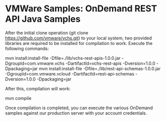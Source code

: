 # VMWare Samples: OnDemand REST API Java Samples


After the initial clone operation (git clone https://github.com/vmware/vchs.git) to your local
system, two provided libraries are required to be installed for compilation to work. Execute the
following commands:

mvn install:install-file -Dfile=./lib/vchs-rest-apis-1.0.0.jar -DgroupId=com.vmware.vchs -DartifactId=vchs-rest-apis -Dversion=1.0.0 -Dpackaging=jar
mvn install:install-file -Dfile=./lib/rest-api-schemas-1.0.0.jar -DgroupId=com.vmware.vcloud -DartifactId=rest-api-schemas -Dversion=1.0.0 -Dpackaging=jar

After this, compilation will work:

mvn compile

Once compilation is completed, you can execute the various OnDemand samples against our production
server with your account credentials.
